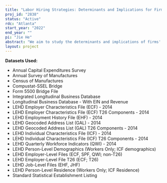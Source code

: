 ```yaml
---
title: "Labor Hiring Strategies: Determinants and Implications for Firm Financials"
proj_id: "2838"
status: "Active"
rdc: "Atlanta"
start_year: "2022"
end_year: ""
pi: "Jie He"
abstract: "We aim to study the determinants and implications of firms' labor hiring strategies, i.e., whether to poach from other firms or to hire from nonemployment. We plan to use the Longitudinal Employer-Household Dynamics (LEHD) database to measure a firm's poaching rate, namely, the number of poached workers scaled by its total number of new hires, and merge the data with researcher-provided datasets such as Compustat and the Center of Research in Securities Prices (CRSP) database for the empirical tests. Specifically, we predict that firms with better corporate governance, lower cost of debt, more private equity or bank financing, and those in skill-intensive industries have higher poaching rates. Further, firms going public or getting acquired by more dispersedly owned firms will also become more likely to poach rather than hire from nonemployment. In terms of the implications of differential labor hiring strategies, we hypothesize that firms with higher poaching rates have less procyclical hiring costs, pay less procyclical wages, have more procyclical profits, and thus have higher expected stock returns. In addition, the technology investment of firms with higher poaching rates will be more sensitive to changes in technology price. Our study will contribute to the labor and finance literature by examining the interaction between labor hiring strategies and firms' financials, and by uncovering an important source of firms' equity risk through their hiring styles."
layout: project
---
```


**Datasets Used:**

  - Annual Capital Expenditures Survey 
  - Annual Survey of Manufactures 
  - Census of Manufactures 
  - Compustat-SSEL Bridge 
  - Form 5500 Bridge File 
  - Integrated Longitudinal Business Database 
  - Longitudinal Business Database - With EIN and Revenue 
  - LEHD Employer Characteristics File (ECF) - 2014 
  - LEHD Employer Characteristics File (ECF) T26 Components - 2014 
  - LEHD Employment History File (EHF) - 2014 
  - LEHD Geocoded Address List (GAL) - 2014 
  - LEHD Geocoded Address List (GAL) T26 Components - 2014 
  - LEHD Individual Characteristics File (ICF) - 2014 
  - LEHD Individual Characteristics File (ICF) T26 Components - 2014 
  - LEHD Quarterly Workforce Indicators (QWI) - 2014 
  - LEHD Person-Level Demographics (Workers Only; ICF demographics) 
  - LEHD Employer-Level Files (ECF, SPF, QWI; non-T26) 
  - LEHD Employer-Level File T26 (ECF; T26) 
  - LEHD Job-Level Files (EHF, JHF) 
  - LEHD Person-Level Residence (Workers Only; ICF Residence) 
  - Standard Statistical Establishment Listing 

